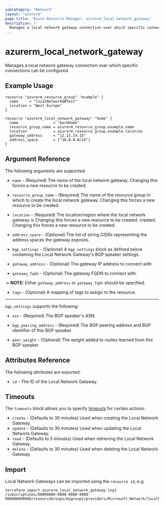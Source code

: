 ```yaml
---
subcategory: "Network"
layout: "azurerm"
page_title: "Azure Resource Manager: azurerm_local_network_gateway"
description: |-
  Manages a local network gateway connection over which specific connections can be configured.
---
```


# azurerm_local_network_gateway

Manages a local network gateway connection over which specific connections can be configured.

## Example Usage

```hcl
resource "azurerm_resource_group" "example" {
  name     = "localNetworkGWTest"
  location = "West Europe"
}

resource "azurerm_local_network_gateway" "home" {
  name                = "backHome"
  resource_group_name = azurerm_resource_group.example.name
  location            = azurerm_resource_group.example.location
  gateway_address     = "12.13.14.15"
  address_space       = ["10.0.0.0/16"]
}
```

## Argument Reference

The following arguments are supported:

* `name` - (Required) The name of the local network gateway. Changing this forces a new resource to be created.

* `resource_group_name` - (Required) The name of the resource group in which to create the local network gateway. Changing this forces a new resource to be created.

* `location` - (Required) The location/region where the local network gateway is Changing this forces a new resource to be created.
    created. Changing this forces a new resource to be created.

* `address_space` - (Optional) The list of string CIDRs representing the
    address spaces the gateway exposes.

* `bgp_settings` - (Optional) A `bgp_settings` block as defined below containing the
    Local Network Gateway's BGP speaker settings.

* `gateway_address` - (Optional) The gateway IP address to connect with.

* `gateway_fqdn` - (Optional) The gateway FQDN to connect with.

-> **NOTE:** Either `gateway_address` or `gateway_fqdn` should be specified.

* `tags` - (Optional) A mapping of tags to assign to the resource.

---

`bgp_settings` supports the following:

* `asn` - (Required) The BGP speaker's ASN.

* `bgp_peering_address` - (Required) The BGP peering address and BGP identifier
    of this BGP speaker.

* `peer_weight` - (Optional) The weight added to routes learned from this
    BGP speaker.

## Attributes Reference

The following attributes are exported:

* `id` - The ID of the Local Network Gateway.

## Timeouts

The `timeouts` block allows you to specify [timeouts](https://www.terraform.io/language/resources/syntax#operation-timeouts) for certain actions:

* `create` - (Defaults to 30 minutes) Used when creating the Local Network Gateway.
* `update` - (Defaults to 30 minutes) Used when updating the Local Network Gateway.
* `read` - (Defaults to 5 minutes) Used when retrieving the Local Network Gateway.
* `delete` - (Defaults to 30 minutes) Used when deleting the Local Network Gateway.

## Import

Local Network Gateways can be imported using the `resource id`, e.g.

```shell
terraform import azurerm_local_network_gateway.lng1 /subscriptions/00000000-0000-0000-0000-000000000000/resourceGroups/mygroup1/providers/Microsoft.Network/localNetworkGateways/lng1
```
